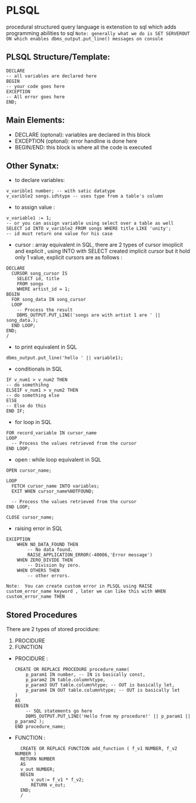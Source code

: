 # PLSQL
procedural structured query language is extenstion to sql which adds programming abilities to sql
`Note: generally what we do is SET SERVEROUT ON which enables dbms_output.put_line() messages on console `
## PLSQL Structure/Template:
```
DECLARE
-- all variables are declared here
BEGIN
-- your code goes here
EXCEPTION
-- All error goes here
END;
```
## Main Elements:
- DECLARE (optonal): variables are declared in this block
- EXCEPTION (optonal): error handline is done here
- BEGIN/END: this block is where all the code is executed

## Other Synatx:
- to declare variables:
```
v_varible1 number; -- with satic datatype
v_varible2 songs.id%type -- uses type from a table's column
```
- to assign value :
```
v_variable1 := 1;
-- or you can assign variable using select over a table as well
SELECT id INTO v_varible2 FROM songs WHERE title LIKE 'unity';
-- id must return one value for his case

```
- cursor : array equivalent in SQL, there are 2 types of cursor imoplicit and explicit , using INTO with SELECT created implicit cursor but it hold only 1 value, explicit cursors are as follows :
```
DECLARE
  CURSOR song_cursor IS
    SELECT id, title
    FROM songs
    WHERE artist_id = 1;
BEGIN
  FOR song_data IN song_cursor
  LOOP
    -- Process the result
    DBMS_OUTPUT.PUT_LINE('songs are with artist 1 are ' || song_data.);
  END LOOP;
END;
/
```
- to print equivalent in SQL
```
dbms_output.put_line('hello ' || variable1);
```
- conditionals in SQL
```
IF v_num1 > v_num2 THEN
-- do somethihng
ELSEIF v_num1 > v_num2 THEN
-- do something else
ElSE
-- Else do this
END IF;
```
- for loop in SQL
```
FOR record_variable IN cursor_name
LOOP
  -- Process the values retrieved from the cursor
END LOOP;
```
- open : while loop equivalent in SQL
```
OPEN cursor_name;

LOOP
  FETCH cursor_name INTO variables;
  EXIT WHEN cursor_name%NOTFOUND;

  -- Process the values retrieved from the cursor
END LOOP;

CLOSE cursor_name;
```
- raising error in SQL
```
EXCEPTION
    WHEN NO_DATA_FOUND THEN
        -- No data found.
        RAISE_APPLICATION_ERROR(-40006,'Error message')
    WHEN ZERO_DIVIDE THEN
        -- Division by zero.
    WHEN OTHERS THEN
        -- other errors.

```
`Note:  You can create custom error in PLSQL using RAISE custom_error_name keyword , later we can like this with WHEN custom_error_name THEN `
## Stored Procedures 
There are 2 types of stored procidure:
1. PROCIDURE
2. FUNCTION
- PROCIDURE :
  ```
  CREATE OR REPLACE PROCEDURE procedure_name(
      p_param1 IN number, -- IN is basically const,
      p_param2 IN table.column%type,
      p_param3 OUT table.column%type; -- OUT is basically let,
      p_param4 IN OUT table.column%type; -- OUT is basically let
  )
  AS
  BEGIN
      -- SQL statements go here
      DBMS_OUTPUT.PUT_LINE('Hello from my procedure!' || p_param1 || p_param2 );
  END procedure_name;
  
  ```
- FUNCTION :
  ```
    CREATE OR REPLACE FUNCTION add_function ( f_v1 NUMBER, f_v2 NUMBER )
    RETURN NUMBER
    AS
    v_out NUMBER;
    BEGIN
        v_out:= f_v1 * f_v2;
        RETURN v_out;
    END;
    /
  ```

